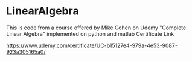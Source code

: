 # LinearAlgebra

This is code from a course offered by Mike Cohen on Udemy "Complete Linear Algebra" implemented on python and matlab
Certificate Link

https://www.udemy.com/certificate/UC-b15127e4-979a-4e53-9087-923a305165a0/
